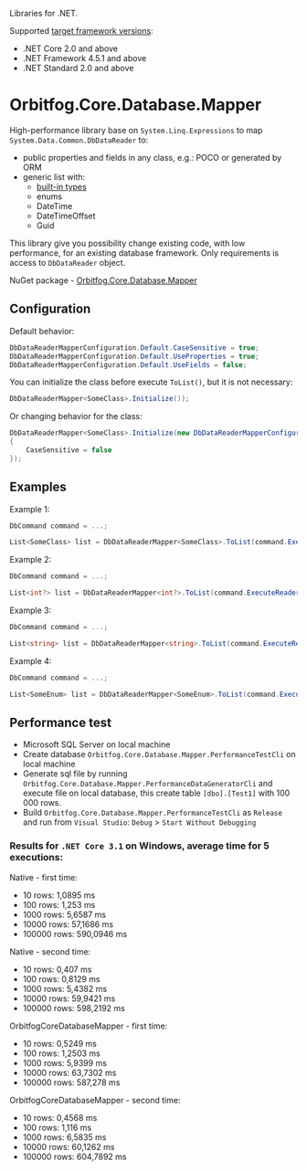 Libraries for .NET.

Supported [target framework versions](https://docs.microsoft.com/en-us/dotnet/standard/frameworks):
* .NET Core 2.0 and above
* .NET Framework 4.5.1 and above
* .NET Standard 2.0 and above

# Orbitfog.Core.Database.Mapper

High-performance library base on `System.Linq.Expressions` to map `System.Data.Common.DbDataReader` to:
* public properties and fields in any class, e.g.: POCO or generated by ORM
* generic list with:
    * [built-in types](https://docs.microsoft.com/en-us/dotnet/csharp/language-reference/builtin-types/built-in-types)
    * enums
    * DateTime
    * DateTimeOffset
    * Guid

This library give you possibility change existing code, with low performance, for an existing database framework. Only requirements is access to `DbDataReader` object.

NuGet package - [Orbitfog.Core.Database.Mapper](https://www.nuget.org/packages/Orbitfog.Core.Database.Mapper)

## Configuration

Default behavior:
```cs
DbDataReaderMapperConfiguration.Default.CaseSensitive = true;
DbDataReaderMapperConfiguration.Default.UseProperties = true;
DbDataReaderMapperConfiguration.Default.UseFields = false;
```

You can initialize the class before execute `ToList()`, but it is not necessary:
```cs
DbDataReaderMapper<SomeClass>.Initialize());
```

Or changing behavior for the class:
```cs
DbDataReaderMapper<SomeClass>.Initialize(new DbDataReaderMapperConfiguration()
{
    CaseSensitive = false
});
```


## Examples

Example 1:
```cs
DbCommand command = ...;
```
```cs
List<SomeClass> list = DbDataReaderMapper<SomeClass>.ToList(command.ExecuteReader());
```

Example 2:
```cs
DbCommand command = ...;
```
```cs
List<int?> list = DbDataReaderMapper<int?>.ToList(command.ExecuteReader());
```

Example 3:
```cs
DbCommand command = ...;
```
```cs
List<string> list = DbDataReaderMapper<string>.ToList(command.ExecuteReader());
```

Example 4:
```cs
DbCommand command = ...;
```
```cs
List<SomeEnum> list = DbDataReaderMapper<SomeEnum>.ToList(command.ExecuteReader());
```

## Performance test

* Microsoft SQL Server on local machine
* Create database `Orbitfog.Core.Database.Mapper.PerformanceTestCli` on local machine
* Generate sql file by running `Orbitfog.Core.Database.Mapper.PerformanceDataGeneratorCli` and execute file on local database, this create table `[dbo].[Test1]` with 100 000 rows.
* Build `Orbitfog.Core.Database.Mapper.PerformanceTestCli` as `Release` and run from `Visual Studio`: `Debug` > `Start Without Debugging`

### Results for `.NET Core 3.1` on Windows, average time for 5 executions:

Native - first time:
* 10 rows: 1,0895 ms
* 100 rows: 1,253 ms
* 1000 rows: 5,6587 ms
* 10000 rows: 57,1686 ms
* 100000 rows: 590,0946 ms

Native - second time:
* 10 rows: 0,407 ms
* 100 rows: 0,8129 ms
* 1000 rows: 5,4382 ms
* 10000 rows: 59,9421 ms
* 100000 rows: 598,2192 ms

OrbitfogCoreDatabaseMapper - first time:
* 10 rows: 0,5249 ms
* 100 rows: 1,2503 ms
* 1000 rows: 5,9399 ms
* 10000 rows: 63,7302 ms
* 100000 rows: 587,278 ms

OrbitfogCoreDatabaseMapper - second time:
* 10 rows: 0,4568 ms
* 100 rows: 1,116 ms
* 1000 rows: 6,5835 ms
* 10000 rows: 60,1262 ms
* 100000 rows: 604,7892 ms